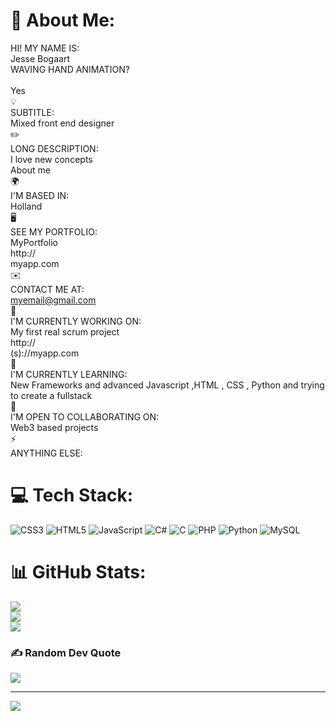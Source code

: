 # 💫 About Me:
HI! MY NAME IS:<br>Jesse Bogaart<br>WAVING HAND ANIMATION?<br><br>Yes<br>💡<br>SUBTITLE:<br>Mixed front end designer<br>✏️<br>LONG DESCRIPTION:<br>I love new concepts<br>About me<br>🌍<br>I'M BASED IN:<br>Holland<br>🖥️<br>SEE MY PORTFOLIO:<br>MyPortfolio<br>http://<br>myapp.com<br>✉️<br>CONTACT ME AT:<br>myemail@gmail.com<br>🚀<br>I'M CURRENTLY WORKING ON:<br>My first real scrum project<br>http://<br>(s)://myapp.com<br>🧠<br>I'M CURRENTLY LEARNING:<br>New Frameworks and advanced Javascript ,HTML , CSS , Python and trying to create a fullstack<br>🤝<br>I'M OPEN TO COLLABORATING ON:<br>Web3 based projects <br>⚡<br>ANYTHING ELSE:<br>


# 💻 Tech Stack:
![CSS3](https://img.shields.io/badge/css3-%231572B6.svg?style=flat-square&logo=css3&logoColor=white) ![HTML5](https://img.shields.io/badge/html5-%23E34F26.svg?style=flat-square&logo=html5&logoColor=white) ![JavaScript](https://img.shields.io/badge/javascript-%23323330.svg?style=flat-square&logo=javascript&logoColor=%23F7DF1E) ![C#](https://img.shields.io/badge/c%23-%23239120.svg?style=flat-square&logo=c-sharp&logoColor=white) ![C](https://img.shields.io/badge/c-%2300599C.svg?style=flat-square&logo=c&logoColor=white) ![PHP](https://img.shields.io/badge/php-%23777BB4.svg?style=flat-square&logo=php&logoColor=white) ![Python](https://img.shields.io/badge/python-3670A0?style=flat-square&logo=python&logoColor=ffdd54) ![MySQL](https://img.shields.io/badge/mysql-%2300000f.svg?style=flat-square&logo=mysql&logoColor=white)
# 📊 GitHub Stats:
![](https://github-readme-stats.vercel.app/api?username=frkyscience&theme=kacho_ga&hide_border=false&include_all_commits=false&count_private=true)<br/>
![](https://github-readme-streak-stats.herokuapp.com/?user=frkyscience&theme=kacho_ga&hide_border=false)<br/>
![](https://github-readme-stats.vercel.app/api/top-langs/?username=frkyscience&theme=kacho_ga&hide_border=false&include_all_commits=false&count_private=true&layout=compact)

### ✍️ Random Dev Quote
![](https://quotes-github-readme.vercel.app/api?type=horizontal&theme=gruvbox)

---
[![](https://visitcount.itsvg.in/api?id=frkyscience&icon=6&color=12)](https://visitcount.itsvg.in)
>
